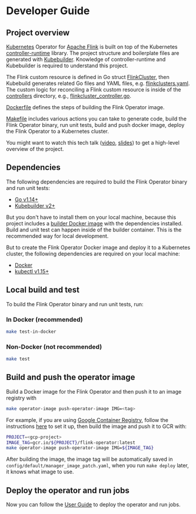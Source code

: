 # Developer Guide

## Project overview

[Kubernetes](https://kubernetes.io/) Operator for [Apache Flink](https://flink.apache.org)
is built on top of the Kubernetes [controller-runtime](https://github.com/kubernetes-sigs/controller-runtime)
library. The project structure and boilerplate files are generated with
[Kubebuilder](https://github.com/kubernetes-sigs/kubebuilder). Knowledge of
controller-runtime and Kubebuilder is required to understand this project.

The Flink custom resource is defined in Go struct [FlinkCluster](../api/v1beta2/flinkcluster_types.go),
then Kubebuild generates related Go files and YAML files, e.g.
[flinkclusters.yaml](../config/crd/bases/flinkoperator.k8s.io_flinkclusters.yaml).
The custom logic for reconciling a Flink custom resource is inside of the
[controllers](../controllers) directory, e.g., [flinkcluster_controller.go](../controllers/flinkcluster_controller.go).

[Dockerfile](../Dockerfile) defines the steps of building the Flink Operator
image.

[Makefile](../Makefile) includes various actions you can take to generate
code, build the Flink Operator binary, run unit tests, build and push docker
image, deploy the Flink Operator to a Kubernetes cluster.

You might want to watch this tech talk ([video](https://www.youtube.com/watch?v=MXj4lo8XHUE), [slides](https://github.com/GoogleCloudPlatform/flink-on-k8s-operator/blob/master/docs/apache-flink-on-kubernetes-operator-20200212.pdf)) to get a high-level overview of the project.

## Dependencies

The following dependencies are required to build the Flink Operator binary and
run unit tests:

* [Go v1.14+](https://golang.org/)
* [Kubebuilder v2+](https://github.com/kubernetes-sigs/kubebuilder)

But you don't have to install them on your local machine, because this project
includes a [builder Docker image](../Dockerfile.builder) with the dependencies
installed. Build and unit test can happen inside of the builder container. This
is the recommended way for local development.

But to create the Flink Operator Docker image and deploy it to a Kubernetes
cluster, the following dependencies are required on your local machine:

* [Docker](https://docs.docker.com/install/)
* [kubectl v1.15+](https://kubernetes.io/docs/tasks/tools/install-kubectl/)

## Local build and test

To build the Flink Operator binary and run unit tests, run:

### In Docker (recommended)

```bash
make test-in-docker
```

### Non-Docker (not recommended)

```bash
make test
```

## Build and push the operator image

Build a Docker image for the Flink Operator and then push it to an image
registry with

```bash
make operator-image push-operator-image IMG=<tag>
```

For example, if you are using [Google Container Registry](https://cloud.google.com/container-registry/docs/),
follow the instructions [here](https://cloud.google.com/container-registry/docs/pushing-and-pulling)
to set it up, then build the image and push it to GCR with:

```bash
PROJECT=<gcp-project>
IMAGE_TAG=gcr.io/${PROJECT}/flink-operator:latest
make operator-image push-operator-image IMG=${IMAGE_TAG}
```

After building the image, the image tag will be automatically saved in
`config/default/manager_image_patch.yaml`, when you run `make deploy` later,
it knows what image to use.

## Deploy the operator and run jobs

Now you can follow the [User Guide](./user_guide.md) to deploy the operator
and run jobs.

